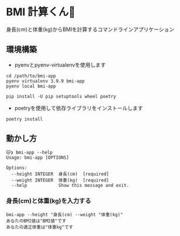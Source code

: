 # BMI 計算くん🐶

身長(cm)と体重(kg)からBMIを計算するコマンドラインアプリケーション

## 環境構築

- pyenvとpyenv-virtualenvを使用します

```shell!
cd /path/to/bmi-app
pyenv virtualenv 3.9.9 bmi-app
pyenv local bmi-app

pip install -U pip setuptools wheel poetry
```
- poetryを使用して依存ライブラリをインストールします

```shell
poetry install
```

## 動かし方
```shell
🐱❯ bmi-app --help
Usage: bmi-app [OPTIONS]

Options:
  --height INTEGER  身長(cm)  [required]
  --weight INTEGER  体重(kg)  [required]
  --help            Show this message and exit.
```

### 身長(cm)と体重(kg)を入力する

```shell
bmi-app --height "身長(cm) --weight "体重(kg)"
あなたのBMI値は"BMI値"です
あなたの適正体重は"体重kg"です
```